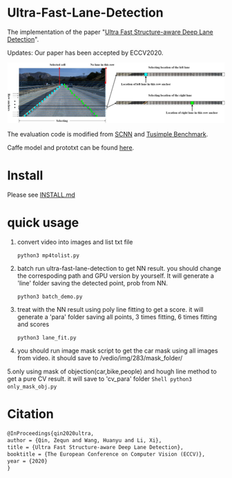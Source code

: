 # Ultra-Fast-Lane-Detection
The implementation of the paper "[Ultra Fast Structure-aware Deep Lane Detection](https://arxiv.org/abs/2004.11757)".

Updates: Our paper has been accepted by ECCV2020.

![alt text](vis.jpg "vis")

The evaluation code is modified from [SCNN](https://github.com/XingangPan/SCNN) and [Tusimple Benchmark](https://github.com/TuSimple/tusimple-benchmark).

Caffe model and prototxt can be found [here](https://github.com/Jade999/caffe_lane_detection).


# Install
Please see [INSTALL.md](./INSTALL.md)

# quick usage
1. convert video into images and list txt file

    ```Shell
    python3 mp4tolist.py
    ```
    
2. batch run ultra-fast-lane-detection to get NN result. you should change the correspoding path and GPU version by yourself.
    It will generate a 'line' folder saving the detected point, prob from NN.

    ```Shell
    python3 batch_demo.py
    ```

3. treat with the NN result using poly line fitting to get a score. it will generate a 'para' folder saving all points, 3 times fitting, 6 times fitting and scores

    ```Shell
    python3 lane_fit.py
    ```
    
4. you should run image mask script to get the car mask using all images from video. it should save to /vedio/img/283/mask_folder/ 
     
5.only using mask of objection(car,bike,people) and hough line method to get a pure CV result. it will save to 'cv_para' folder
    ```Shell
    python3 only_mask_obj.py
    ```






# Citation

```
@InProceedings{qin2020ultra,
author = {Qin, Zequn and Wang, Huanyu and Li, Xi},
title = {Ultra Fast Structure-aware Deep Lane Detection},
booktitle = {The European Conference on Computer Vision (ECCV)},
year = {2020}
}
```
